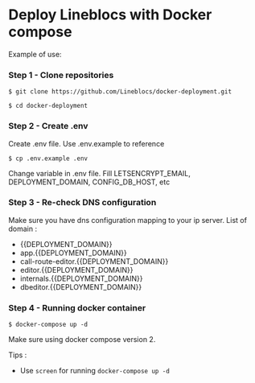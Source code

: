 # Deploy Lineblocs with Docker compose

Example of use:

### Step 1 - Clone repositories

```shell
$ git clone https://github.com/Lineblocs/docker-deployment.git
```
```shell
$ cd docker-deployment
```

### Step 2 - Create .env

Create .env file. Use .env.example to reference

```shell
$ cp .env.example .env
```
Change variable in .env file.  Fill LETSENCRYPT_EMAIL, DEPLOYMENT_DOMAIN, CONFIG_DB_HOST, etc

### Step 3 - Re-check DNS configuration

Make sure you have dns configuration mapping to your ip server. List of domain :
- {{DEPLOYMENT_DOMAIN}}
- app.{{DEPLOYMENT_DOMAIN}}
- call-route-editor.{{DEPLOYMENT_DOMAIN}}
- editor.{{DEPLOYMENT_DOMAIN}}
- internals.{{DEPLOYMENT_DOMAIN}}
- dbeditor.{{DEPLOYMENT_DOMAIN}}

### Step 4 - Running docker container

```shell
$ docker-compose up -d
```
Make sure using docker compose version 2.


Tips : 
- Use `screen` for running `docker-compose up -d`